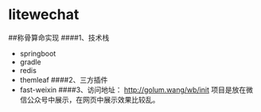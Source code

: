 # litewechat
##称骨算命实现
####1、技术栈
* springboot
* gradle
* redis
* themleaf
####2、三方插件
* fast-weixin
####3、访问地址：
http://golum.wang/wb/init
项目是放在微信公众号中展示，在网页中展示效果比较乱。
